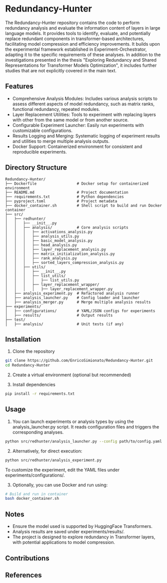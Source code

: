 # Redundancy-Hunter

The Redundancy-Hunter repository contains the code to perform redundancy analysis and evaluate the information content of layers in large language models. It provides tools to identify, evaluate, and potentially replace redundant components in transformer-based architectures, facilitating model compression and efficiency improvements. It builds upon the experimental framework established in Experiment-Orchestrator, adapting it to the specific requirements of these analyses. In addition to the investigations presented in the thesis "Exploring Redundancy and Shared Representations for Transformer Models Optimization", it includes further studies that are not explicitly covered in the main text.

## Features
-	Comprehensive Analysis Modules: Includes various analysis scripts to assess different aspects of model redundancy, such as matrix ranks, functional redundancy, repeated modules.
-	Layer Replacement Utilities: Tools to experiment with replacing layers with other from the same model or from another source.
-	Configurable Experiment Launcher: Easily run experiments with customizable configurations.
-	Results Logging and Merging: Systematic logging of experiment results and utilities to merge multiple analysis outputs.
-	Docker Support: Containerized environment for consistent and reproducible experiments.
 
## Directory Structure
```
Redundancy-Hunter/
├── Dockerfile                  # Docker setup for containerized environment
├── README.md                   # Project documentation
├── requirements.txt            # Python dependencies
├── pyproject.toml              # Project metadata
├── docker_container.sh         # Shell script to build and run Docker container
├── src/
│   ├── redhunter/
│   │   ├── __init__.py
│   │   ├── analysis/           # Core analysis scripts
│   │   │   ├── activations_analysis.py
│   │   │   ├── analysis_utils.py
│   │   │   ├── basic_model_analysis.py
│   │   │   ├── head_analysis.py
│   │   │   ├── layer_replacement_analysis.py
│   │   │   ├── matrix_initialization_analysis.py
│   │   │   ├── rank_analysis.py
│   │   │   ├── sorted_layers_compression_analysis.py
│   │   ├── utils/
│   │   │   ├── __init__.py
│   │   │   ├── list_utils/
│   │   │   │   ├── list_utils.py
│   │   │   ├── layer_replacement_wrapper/
│   │   │   │   ├── layer_replacement_wrapper.py
│   ├── analysis_experiment.py  # Refactored analysis runner
│   ├── analysis_launcher.py    # Config loader and launcher
│   ├── analysis_merger.py      # Merge multiple analysis results
├── experiments/
│   ├── configurations/         # YAML/JSON configs for experiments
│   ├── results/                # Output results
├── test/
│   ├── analysis/               # Unit tests (if any)
```

## Installation
1.	Clone the repository
  ```bash
  git clone https://github.com/EnricoSimionato/Redundancy-Hunter.git
  cd Redundancy-Hunter
  ```

2.	Create a virtual environment (optional but recommended)

3.	Install dependencies
  ```bash
  pip install -r requirements.txt
  ```

## Usage
1. You can launch experiments or analysis types by using the analysis_launcher.py script. It reads configuration files and triggers the corresponding analyses.
  ```bash
  python src/redhunter/analysis_launcher.py --config path/to/config.yaml
  ```
2. Alternatively, for direct execution:
  ```bash
  python src/redhunter/analysis_experiment.py
  ```
To customize the experiment, edit the YAML files under experiments/configurations/.

3. Optionally, you can use Docker and run using:

  ```bash
  # Build and run in container
  bash docker_container.sh
  ```

## Notes
- Ensure the model used is supported by HuggingFace Transformers.
-	Analysis results are saved under experiments/results/.
-	The project is designed to explore redundancy in Transformer layers, with potential applications to model compression.

## Contributions

## References 



